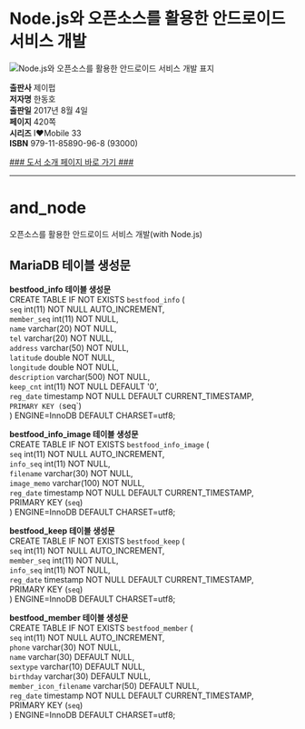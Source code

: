   
# Node.js와 오픈소스를 활용한 안드로이드 서비스 개발
  
 ![Node.js와 오픈소스를 활용한 안드로이드 서비스 개발 표지](http://image.kyobobook.co.kr/images/book/large/968/l9791185890968.jpg)
  
**출판사** 제이펍  
**저자명** 한동호  
**출판일** 2017년 8월 4일  
**페이지** 420쪽  
**시리즈** I♥Mobile 33  
**ISBN** 979-11-85890-96-8 (93000)  
  
[### 도서 소개 페이지 바로 가기 ###](http://jpub.tistory.com/707)  
  
---
  
# and_node
오픈소스를 활용한 안드로이드 서비스 개발(with Node.js)

## MariaDB 테이블 생성문


**bestfood_info 테이블 생성문**  
CREATE TABLE IF NOT EXISTS `bestfood_info` (  
  `seq` int(11) NOT NULL AUTO_INCREMENT,  
  `member_seq` int(11) NOT NULL,  
  `name` varchar(20) NOT NULL,  
  `tel` varchar(20) NOT NULL,  
  `address` varchar(50) NOT NULL,  
  `latitude` double NOT NULL,  
  `longitude` double NOT NULL,  
  `description` varchar(500) NOT NULL,  
  `keep_cnt` int(11) NOT NULL DEFAULT '0',  
  `reg_date` timestamp NOT NULL DEFAULT CURRENT_TIMESTAMP,  
  `PRIMARY KEY (`seq`)  
) ENGINE=InnoDB DEFAULT CHARSET=utf8;  


**bestfood_info_image 테이블 생성문**   
CREATE TABLE IF NOT EXISTS `bestfood_info_image` (  
  `seq` int(11) NOT NULL AUTO_INCREMENT,  
  `info_seq` int(11) NOT NULL,  
  `filename` varchar(30) NOT NULL,  
  `image_memo` varchar(100) NOT NULL,  
  `reg_date` timestamp NOT NULL DEFAULT CURRENT_TIMESTAMP,  
  PRIMARY KEY (`seq`)  
) ENGINE=InnoDB DEFAULT CHARSET=utf8;


**bestfood_keep 테이블 생성문**   
CREATE TABLE IF NOT EXISTS `bestfood_keep` (  
  `seq` int(11) NOT NULL AUTO_INCREMENT,  
  `member_seq` int(11) NOT NULL,  
  `info_seq` int(11) NOT NULL,  
  `reg_date` timestamp NOT NULL DEFAULT CURRENT_TIMESTAMP,  
  PRIMARY KEY (`seq`)  
) ENGINE=InnoDB DEFAULT CHARSET=utf8;  

 
**bestfood_member 테이블 생성문**   
CREATE TABLE IF NOT EXISTS `bestfood_member` (  
  `seq` int(11) NOT NULL AUTO_INCREMENT,  
  `phone` varchar(30) NOT NULL,  
  `name` varchar(30) DEFAULT NULL,  
  `sextype` varchar(10) DEFAULT NULL,  
  `birthday` varchar(30) DEFAULT NULL,  
  `member_icon_filename` varchar(50) DEFAULT NULL,  
  `reg_date` timestamp NOT NULL DEFAULT CURRENT_TIMESTAMP,  
  PRIMARY KEY (`seq`)  
) ENGINE=InnoDB DEFAULT CHARSET=utf8;  


